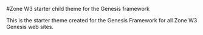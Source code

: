 #Zone W3 starter child theme for the Genesis framework

This is the starter theme created for the Genesis Framework for all Zone W3 Genesis web sites.